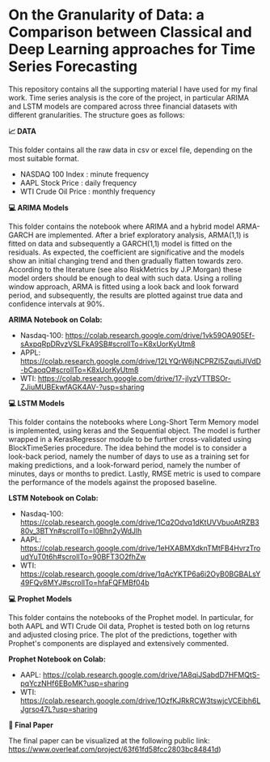 # On the Granularity of Data: a Comparison between Classical and Deep Learning approaches for Time Series Forecasting
This repository contains all the supporting material I have used for my final work. Time series analysis is the core of the project, in particular ARIMA and LSTM models are compared across three financial datasets with different granularities.
The structure goes as follows:

**📈 DATA**

This folder contains all the raw data in csv or excel file, depending on the most suitable format.
  - NASDAQ 100 Index : minute frequency 
  - AAPL Stock Price : daily frequency 
  - WTI Crude Oil Price : monthly frequency 
  
**💻 ARIMA Models**

This folder contains the notebook where ARIMA and a hybrid model ARMA-GARCH are implemented. After a brief exploratory analysis, ARMA(1,1) is fitted on data and subsequently a GARCH(1,1) model is fitted on the residuals. As expected, the coefficient are significative and the models show an initial changing trend and then gradually flatten towards zero. According to the literature (see also RiskMetrics by J.P.Morgan) these model orders should be enough to deal with such data. Using a rolling window approach, ARMA is fitted using a look back and look forward period, and subsequently, the results are plotted against true data and confidence intervals at 90%. 


**ARIMA Notebook on Colab:**
- Nasdaq-100: https://colab.research.google.com/drive/1vk59OA905Ef-sAxpqRpDRvzVSLFkA9SB#scrollTo=K8xUorKyUtm8
- APPL: https://colab.research.google.com/drive/12LYQrW6jNCPRZl5ZqutiJIVdD-bCaoqO#scrollTo=K8xUorKyUtm8
- WTI: https://colab.research.google.com/drive/17-jIyzVTTBSOr-ZJiuMUBEkwfAGK4AV-?usp=sharing


**💻 LSTM Models**

This folder contains the notebooks where Long-Short Term Memory model is implemented, using keras and the Sequential object. The model is further wrapped in a KerasRegressor module to be further cross-validated using BlockTimeSeries procedure. The idea behind the model is to consider a look-back period, namely the number of days to use as a training set for making predictions, and a look-forward period, namely the number of minutes, days or months to predict. Lastly, RMSE metric is used to compare the performance of the models against the proposed baseline.

**LSTM Notebook on Colab:**
- Nasdaq-100: https://colab.research.google.com/drive/1Cq2Odvq1dKtUVVbuoAtRZB380v_3BTYn#scrollTo=I0Bhn2yWdJlh
- AAPL: https://colab.research.google.com/drive/1eHXABMXdknTMtFB4HvrzTroudYuT0t6h#scrollTo=90BFT3O2fhZw
- WTI: https://colab.research.google.com/drive/1qAcYKTP6a6i2OyB0BGBALsY49FQv8MYJ#scrollTo=hfaFQFMBf04b


**💻 Prophet Models**

This folder contains the notebooks of the Prophet model. In particular, for both AAPL and WTI Crude Oil data, Prophet is tested both on log returns and adjusted closing price. The plot of the predictions, together with Prophet's components are displayed and extensively commented. 

**Prophet Notebook on Colab:**
- AAPL: https://colab.research.google.com/drive/1A8qiJSabdD7HFMQtS-pqYczNHf6EBoMK?usp=sharing
- WTI: https://colab.research.google.com/drive/1OzfKJRkRCW3tswjcVCEibh6LJgrso47L?usp=sharing

**📝 Final Paper**

The final paper can be visualized at the following public link: https://www.overleaf.com/project/63f61fd58fcc2803bc84841d)














